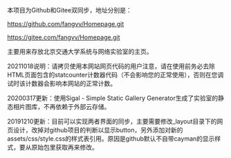 本项目为Github和Gitee双同步，地址分别是：

https://github.com/fangvv/Homepage.git

https://gitee.com/fangvv/Homepage.git

主要用来存放北京交通大学系统与网络实验室的主页。

20211018说明：请拷贝使用本网站网页代码的用户注意，请在使用前务必去除HTML页面包含的statcounter计数器代码（不会影响您的正常使用），否则在您调试时该计数器会影响本网站的正常计数。

20200317更新：使用Sigal - Simple Static Gallery Generator生成了实验室的静态相片图库，不再依赖于外部云存储。

20191210更新：目前可以实现两者界面的同步，主要需要修改_layout目录下的网页设计，改掉对github项目的判断以显示button，另外添加对新的assets/css/style.css的样式表引用。原因是github默认不自带cayman的显示样式，要从原始包里获取再来修改。
